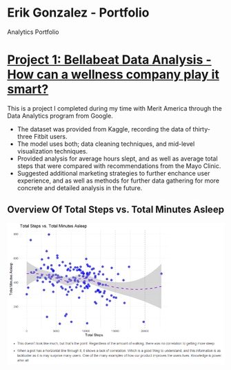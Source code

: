 # Erik Gonzalez - Portfolio
Analytics Portfolio

# [Project 1: Bellabeat Data Analysis - How can a wellness company play it smart?](https://github.com/Lummsx/EG-Capstone-Project)

This is a project I completed during my time with Merit America through the Data Analytics program from Google.

* The dataset was provided from Kaggle, recording the data of thirty-three Fitbit users.
* The model uses both; data cleaning techniques, and mid-level visualization techniques.
* Provided analysis for average hours slept, and as well as average total steps that were compared with recommendations from the Mayo Clinic.
* Suggested additional marketing strategies to further enchance user experience, and as well as methods for further data gathering for more concrete and detailed analysis in the future.

## Overview Of Total Steps vs. Total Minutes Asleep
![](images/rstudio_J7lhSRsAg4.png)

